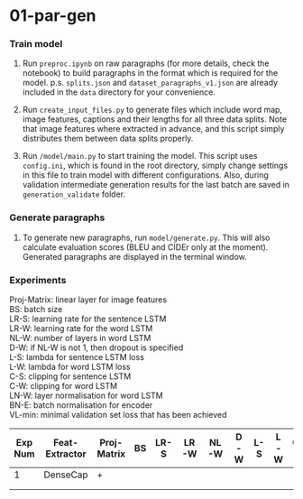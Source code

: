 # 01-par-gen

### Train model

1. Run `preproc.ipynb` on raw paragraphs (for more details, check the notebook) to build paragraphs in the format which is required for the model.
p.s. `splits.json` and `dataset_paragraphs_v1.json` are already included in the `data` directory for your convenience.

2. Run `create_input_files.py` to generate files which include word map, image features, captions and their lengths for all three data splits. Note that image features where extracted in advance, and this script simply distributes them between data splits properly.

3. Run `/model/main.py` to start training the model. This script uses `config.ini`, which is found in the root directory, simply change settings in this file to train model with different configurations. Also, during validation intermediate generation results for the last batch are saved in `generation_validate` folder.

### Generate paragraphs

1. To generate new paragraphs, run `model/generate.py`. This will also calculate evaluation scores (BLEU and CIDEr only at the moment). Generated paragraphs are displayed in the terminal window.

### Experiments

Proj-Matrix: linear layer for image features\
BS: batch size\
LR-S: learning rate for the sentence LSTM\
LR-W: learning rate for the word LSTM\
NL-W: number of layers in word LSTM\
D-W: if NL-W is not 1, then dropout is specified\
L-S: lambda for sentence LSTM loss\
L-W: lambda for word LSTM loss\
C-S: clipping for sentence LSTM\
C-W: clipping for word LSTM\
LN-W: layer normalisation for word LSTM\
BN-E: batch normalisation for encoder\
VL-min: minimal validation set loss that has been achieved

| Exp Num | Feat-Extractor | Proj-Matrix | BS | LR-S | LR-W | NL-W | D-W | L-S | L-W | C-S | C-W | LN-W | BN-E | VL-min |
|---|----------------|---------|----|------|------|------|-----|-----|-----|-----|-----|------|------|------|
|  1 |       DenseCap         |     +    |    |      |      |      |     |     |     |     |     |      |      |      |
|   |                |         |    |      |      |      |     |     |     |     |     |      |      |      |
|   |                |         |    |      |      |      |     |     |     |     |     |      |      |      |
